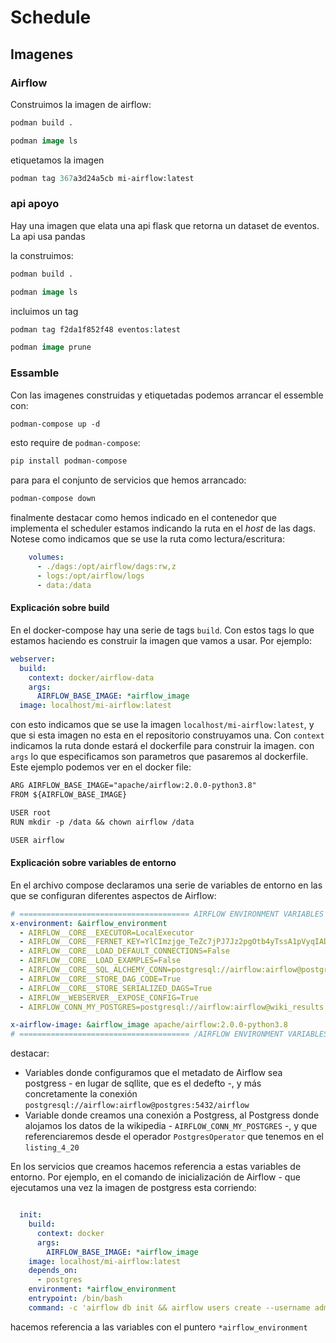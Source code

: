 # Schedule

## Imagenes

### Airflow

Construimos la imagen de airflow:

```ps
podman build .

podman image ls
```

etiquetamos la imagen

```ps
podman tag 367a3d24a5cb mi-airflow:latest
```

### api apoyo

Hay una imagen que elata una api flask que retorna un dataset de eventos. La api usa pandas

la construimos:

```ps
podman build .

podman image ls
```

incluimos un tag

```ps
podman tag f2da1f852f48 eventos:latest

podman image prune
```

### Essamble

Con las imagenes construidas y etiquetadas podemos arrancar el essemble con:

```ps
podman-compose up -d
```

esto require de `podman-compose`:

```ps
pip install podman-compose
```

para para el conjunto de servicios que hemos arrancado:

```ps
podman-compose down
```

finalmente destacar como hemos indicado en el contenedor que implementa el scheduler estamos indicando la ruta en el _host_ de las dags. Notese como indicamos que se use la ruta como lectura/escritura:

```yaml
    volumes:
      - ./dags:/opt/airflow/dags:rw,z
      - logs:/opt/airflow/logs
      - data:/data
```

#### Explicación sobre build

En el docker-compose hay una serie de tags `build`. Con estos tags lo que estamos haciendo es construir la imagen que vamos a usar. Por ejemplo:

```yaml
webserver:
  build:
    context: docker/airflow-data
    args:
      AIRFLOW_BASE_IMAGE: *airflow_image
  image: localhost/mi-airflow:latest
```

con esto indicamos que se use la imagen `localhost/mi-airflow:latest`, y que si esta imagen no esta en el repositorio construyamos una. Con `context` indicamos la ruta donde estará el dockerfile para construir la imagen. con `args` lo que especificamos son parametros que pasaremos al dockerfile. Este ejemplo podemos ver en el docker file:

```txt
ARG AIRFLOW_BASE_IMAGE="apache/airflow:2.0.0-python3.8"
FROM ${AIRFLOW_BASE_IMAGE}

USER root
RUN mkdir -p /data && chown airflow /data

USER airflow
```

#### Explicación sobre variables de entorno

En el archivo compose declaramos una serie de variables de entorno en las que se configuran diferentes aspectos de Airflow:

```yaml
# ====================================== AIRFLOW ENVIRONMENT VARIABLES =======================================
x-environment: &airflow_environment
  - AIRFLOW__CORE__EXECUTOR=LocalExecutor
  - AIRFLOW__CORE__FERNET_KEY=YlCImzjge_TeZc7jPJ7Jz2pgOtb4yTssA1pVyqIADWg=
  - AIRFLOW__CORE__LOAD_DEFAULT_CONNECTIONS=False
  - AIRFLOW__CORE__LOAD_EXAMPLES=False
  - AIRFLOW__CORE__SQL_ALCHEMY_CONN=postgresql://airflow:airflow@postgres:5432/airflow
  - AIRFLOW__CORE__STORE_DAG_CODE=True
  - AIRFLOW__CORE__STORE_SERIALIZED_DAGS=True
  - AIRFLOW__WEBSERVER__EXPOSE_CONFIG=True
  - AIRFLOW_CONN_MY_POSTGRES=postgresql://airflow:airflow@wiki_results:5432/airflow

x-airflow-image: &airflow_image apache/airflow:2.0.0-python3.8
# ====================================== /AIRFLOW ENVIRONMENT VARIABLES ======================================
```

destacar:

- Variables donde configuramos que el metadato de Airflow sea postgress - en lugar de sqllite, que es el dedefto -, y más concretamente la conexión `postgresql://airflow:airflow@postgres:5432/airflow`
- Variable donde creamos una conexión a Postgress, al Postgress donde alojamos los datos de la wikipedia - `AIRFLOW_CONN_MY_POSTGRES` -, y que referenciaremos desde el operador `PostgresOperator` que tenemos en el `listing_4_20`

En los servicios que creamos hacemos referencia a estas variables de entorno. Por ejemplo, en el comando de inicialización de Airflow - que ejecutamos una vez la imagen de postgress esta corriendo:

```yaml

  init:
    build:
      context: docker
      args:
        AIRFLOW_BASE_IMAGE: *airflow_image
    image: localhost/mi-airflow:latest
    depends_on:
      - postgres
    environment: *airflow_environment
    entrypoint: /bin/bash
    command: -c 'airflow db init && airflow users create --username admin --password admin --firstname Anonymous --lastname Admin --role Admin --email egsmartin@gmail.com'
```

hacemos referencia a las variables con el puntero `*airflow_environment`

